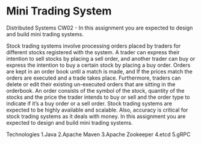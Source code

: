 # Mini Trading System
Distributed Systems CW02 -  In this assignment you are expected to design and build mini trading systems.

Stock trading systems involve processing orders placed by traders for different stocks registered with the system. A trader can express their intention to sell stocks by placing a sell order, and another trader can buy or express the intention to buy a certain stock by placing a buy order. Orders are kept in an order book until a match is made, and If the prices match the orders are executed and a trade takes place. 
Furthermore, traders can delete or edit their existing un-executed orders that are sitting in the orderbook. An order consists of the symbol of the stock, quantity of the stocks and the price the trader intends to buy or sell and the order type to indicate if it’s a buy order or a sell order.
Stock trading systems are expected to be highly available and scalable. Also, accuracy is critical for stock trading systems as it deals with money. In this assignment you are expected to design and build mini trading systems.

Technologies
  1.Java
  2.Apache Maven
  3.Apache Zookeeper
  4.etcd
  5.gRPC





